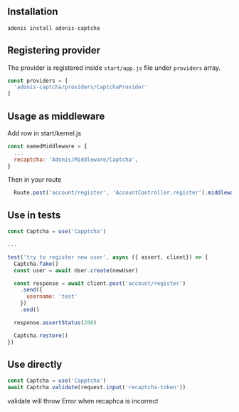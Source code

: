 

## Installation

```js
adonis install adonis-captcha
```

## Registering provider

The provider is registered inside `start/app.js` file under `providers` array.

```js
const providers = [
  'adonis-captcha/providers/CaptchaProvider'
]
```

## Usage as middleware

Add row in start/kernel.js
```js
const namedMiddleware = {
  ...
  recaptcha: 'Adonis/Middleware/Captcha',
}
```
Then in your route

```js
  Route.post('account/register', 'AccountController.register').middleware(['recaptcha'])
```

## Use in tests

```js
const Captcha = use('Capptcha')

...

test('try to register new user', async ({ assert, client}) => {
  Captcha.fake()
  const user = await User.create(newUser)

  const response = await client.post('account/register')
    .send({
      username: 'test'
    })
    .end()

  response.assertStatus(200)

  Captcha.restore()
})
```

## Use directly
```js
const Captcha = use('Capptcha')
await Captcha.validate(request.input('recaptcha-token'))
```

validate will throw Error when recaphca is incorrect